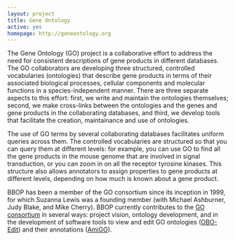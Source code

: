 ```yaml
---
layout: project
title: Gene Ontology
active: yes
homepage: http://geneontology.org
---
```


The Gene Ontology (GO) project is a collaborative effort to address the need for consistent descriptions of gene products in different databases. The GO collaborators are developing three structured, controlled vocabularies (ontologies) that describe gene products in terms of their associated biological processes, cellular components and molecular functions in a species-independent manner. There are three separate aspects to this effort: first, we write and maintain the ontologies themselves; second, we make cross-links between the ontologies and the genes and gene products in the collaborating databases, and third, we develop tools that facilitate the creation, maintainance and use of ontologies.

The use of GO terms by several collaborating databases facilitates uniform queries across them. The controlled vocabularies are structured so that you can query them at different levels: for example, you can use GO to find all the gene products in the mouse genome that are involved in signal transduction, or you can zoom in on all the receptor tyrosine kinases. This structure also allows annotators to assign properties to gene products at different levels, depending on how much is known about a gene product.

BBOP has been a member of the GO consortium since its inception in 1999, for which Suzanna Lewis was a founding member (with Michael Ashburner, Judy Blake, and Mike Cherry). BBOP currently contributes to the [GO consortium](http://www.geneontology.org/GO.consortiumlist.shtml) in several ways: project vision, ontology development, and in the development of software tools to view and edit GO ontologies ([OBO-Edit](http://www.oboedit.org/)) and their annotations ([AmiGO](http://amigo.geneontology.org/cgi-bin/amigo/go.cgi)).
